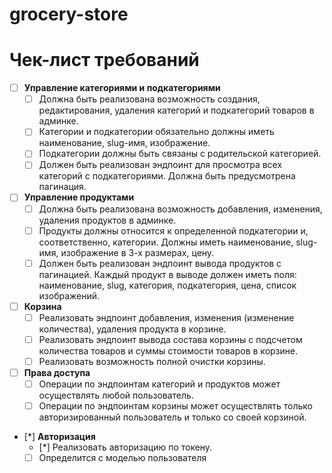 # grocery-store


# Чек-лист требований

- [ ] **Управление категориями и подкатегориями**
  - [ ] Должна быть реализована возможность создания, редактирования, удаления категорий и подкатегорий товаров в админке.
  - [ ] Категории и подкатегории обязательно должны иметь наименование, slug-имя, изображение.
  - [ ] Подкатегории должны быть связаны с родительской категорией.
  - [ ] Должен быть реализован эндпоинт для просмотра всех категорий с подкатегориями. Должна быть предусмотрена пагинация.

- [ ] **Управление продуктами**
  - [ ] Должна быть реализована возможность добавления, изменения, удаления продуктов в админке.
  - [ ] Продукты должны относится к определенной подкатегории и, соответственно, категории. Должны иметь наименование, slug-имя, изображение в 3-х размерах, цену.
  - [ ] Должен быть реализован эндпоинт вывода продуктов с пагинацией. Каждый продукт в выводе должен иметь поля: наименование, slug, категория, подкатегория, цена, список изображений.

- [ ] **Корзина**
  - [ ] Реализовать эндпоинт добавления, изменения (изменение количества), удаления продукта в корзине.
  - [ ] Реализовать эндпоинт вывода состава корзины с подсчетом количества товаров и суммы стоимости товаров в корзине.
  - [ ] Реализовать возможность полной очистки корзины.

- [ ] **Права доступа**
  - [ ] Операции по эндпоинтам категорий и продуктов может осуществлять любой пользователь.
  - [ ] Операции по эндпоинтам корзины может осуществлять только авторизированный пользователь и только со своей корзиной.

- [*] **Авторизация**
  - [*] Реализовать авторизацию по токену.
  - [ ] Определится с моделью пользователя
